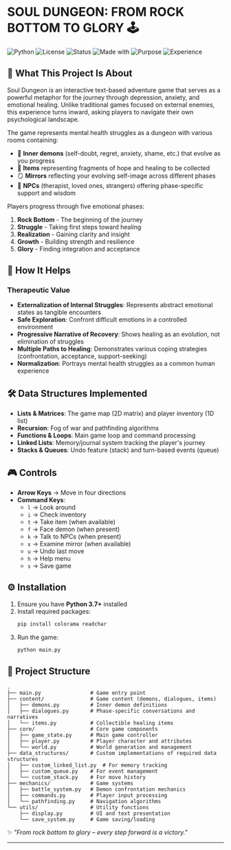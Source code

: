 # SOUL DUNGEON: FROM ROCK BOTTOM TO GLORY 🕹️

![Python](https://img.shields.io/badge/python-3.7%2B-blue.svg)
![License](https://img.shields.io/badge/license-MIT-green.svg)
![Status](https://img.shields.io/badge/status-completed-success.svg)
![Made with](https://img.shields.io/badge/made%20with-❤️-red)
![Purpose](https://img.shields.io/badge/purpose-mental%20health-purple)
![Experience](https://img.shields.io/badge/experience-emotional-orange)

## 🧠 What This Project Is About

Soul Dungeon is an interactive text-based adventure game that serves as a powerful metaphor for the journey through depression, anxiety, and emotional healing. Unlike traditional games focused on external enemies, this experience turns inward, asking players to navigate their own psychological landscape.

The game represents mental health struggles as a dungeon with various rooms containing:
- 👹 **Inner demons** (self-doubt, regret, anxiety, shame, etc.) that evolve as you progress
- 💎 **Items** representing fragments of hope and healing to be collected
- 🪞 **Mirrors** reflecting your evolving self-image across different phases
- 👥 **NPCs** (therapist, loved ones, strangers) offering phase-specific support and wisdom

Players progress through five emotional phases:
1. **Rock Bottom** - The beginning of the journey
2. **Struggle** - Taking first steps toward healing
3. **Realization** - Gaining clarity and insight
4. **Growth** - Building strength and resilience
5. **Glory** - Finding integration and acceptance

## 🌱 How It Helps

### Therapeutic Value

- **Externalization of Internal Struggles**: Represents abstract emotional states as tangible encounters
- **Safe Exploration**: Confront difficult emotions in a controlled environment
- **Progressive Narrative of Recovery**: Shows healing as an evolution, not elimination of struggles
- **Multiple Paths to Healing**: Demonstrates various coping strategies (confrontation, acceptance, support-seeking)
- **Normalization**: Portrays mental health struggles as a common human experience


## 🛠️ Data Structures Implemented

- **Lists & Matrices**: The game map (2D matrix) and player inventory (1D list)  
- **Recursion**: Fog of war and pathfinding algorithms  
- **Functions & Loops**: Main game loop and command processing  
- **Linked Lists**: Memory/journal system tracking the player's journey  
- **Stacks & Queues**: Undo feature (stack) and turn-based events (queue)  

## 🎮 Controls

- **Arrow Keys** → Move in four directions  
- **Command Keys**:  
  - `l` → Look around  
  - `i` → Check inventory  
  - `t` → Take item (when available)  
  - `f` → Face demon (when present)
  - `k` → Talk to NPCs (when present)
  - `x` → Examine mirror (when available)
  - `u` → Undo last move  
  - `h` → Help menu  
  - `s` → Save game  

## ⚙️ Installation

1. Ensure you have **Python 3.7+** installed  
2. Install required packages:  
   ```bash
   pip install colorama readchar
   ```
3. Run the game:
   ```bash
   python main.py
   ```

## 📂 Project Structure

```
.
├── main.py                # Game entry point
├── content/               # Game content (demons, dialogues, items)
│   ├── demons.py          # Inner demon definitions
│   ├── dialogues.py       # Phase-specific conversations and narratives
│   └── items.py           # Collectible healing items
├── core/                  # Core game components
│   ├── game_state.py      # Main game controller
│   ├── player.py          # Player character and attributes
│   └── world.py           # World generation and management
├── data_structures/       # Custom implementations of required data structures
│   ├── custom_linked_list.py  # For memory tracking
│   ├── custom_queue.py    # For event management
│   └── custom_stack.py    # For move history
├── mechanics/             # Game systems
│   ├── battle_system.py   # Demon confrontation mechanics
│   ├── commands.py        # Player input processing
│   └── pathfinding.py     # Navigation algorithms
└── utils/                 # Utility functions
    ├── display.py         # UI and text presentation
    └── save_system.py     # Game saving/loading
```
✨ *"From rock bottom to glory – every step forward is a victory."*

---
